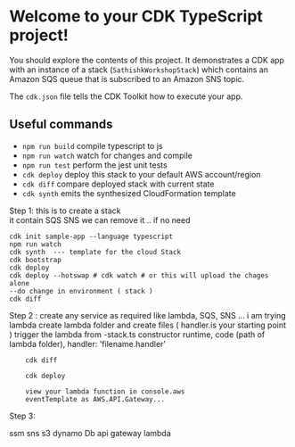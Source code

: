 # Welcome to your CDK TypeScript project!

You should explore the contents of this project. It demonstrates a CDK app with an instance of a stack (`SathishkWorkshopStack`)
which contains an Amazon SQS queue that is subscribed to an Amazon SNS topic.

The `cdk.json` file tells the CDK Toolkit how to execute your app.

## Useful commands

 * `npm run build`   compile typescript to js
 * `npm run watch`   watch for changes and compile
 * `npm run test`    perform the jest unit tests
 * `cdk deploy`      deploy this stack to your default AWS account/region
 * `cdk diff`        compare deployed stack with current state
 * `cdk synth`       emits the synthesized CloudFormation template

Step 1: 
    this is to create a stack  
        it contain SQS SNS we can remove it .. if no need 

    cdk init sample-app --language typescript 
    npm run watch 
    cdk synth  --- template for the cloud Stack
    cdk bootstrap
    cdk deploy
    cdk deploy --hotswap # cdk watch # or this will upload the chages alone 
    --do change in environment ( stack )
    cdk diff

Step 2 : create any service as required like lambda, SQS, SNS ...
    i am trying lambda
        create lambda folder and create files ( handler.is your starting point )
        trigger the lambda from -stack.ts constructor 
            runtime, code (path of lambda folder), handler: 'filename.handler'

        cdk diff

        cdk deploy

        view your lambda function in console.aws
        eventTemplate as AWS.API.Gateway...

Step 3:          

ssm 
sns
s3
dynamo Db
api gateway 
lambda


